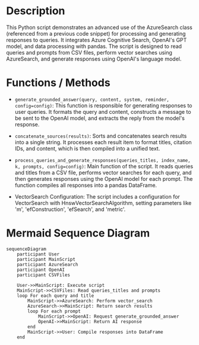 # Description

This Python script demonstrates an advanced use of the AzureSearch class (referenced from a previous code snippet) for processing and generating responses to queries. It integrates Azure Cognitive Search, OpenAI's GPT model, and data processing with pandas. The script is designed to read queries and prompts from CSV files, perform vector searches using AzureSearch, and generate responses using OpenAI's language model.

# Functions / Methods

- `generate_grounded_answer(query, content, system, reminder, config=config)`: This function is responsible for generating responses to user queries. It formats the query and content, constructs a message to be sent to the OpenAI model, and extracts the reply from the model's response.

- `concatenate_sources(results)`: Sorts and concatenates search results into a single string. It processes each result item to format titles, citation IDs, and content, which is then compiled into a unified text.

- `process_queries_and_generate_responses(queries_titles, index_name, k, prompts, config=config)`: Main function of the script. It reads queries and titles from a CSV file, performs vector searches for each query, and then generates responses using the OpenAI model for each prompt. The function compiles all responses into a pandas DataFrame.

- VectorSearch Configuration: The script includes a configuration for VectorSearch with HnswVectorSearchAlgorithm, setting parameters like 'm', 'efConstruction', 'efSearch', and 'metric'.

# Mermaid Sequence Diagram

```mermaid
sequenceDiagram
    participant User
    participant MainScript
    participant AzureSearch
    participant OpenAI
    participant CSVFiles

    User->>MainScript: Execute script
    MainScript->>CSVFiles: Read queries_titles and prompts
    loop For each query and title
        MainScript->>AzureSearch: Perform vector_search
        AzureSearch->>MainScript: Return search results
        loop For each prompt
            MainScript->>OpenAI: Request generate_grounded_answer
            OpenAI->>MainScript: Return AI response
        end
        MainScript->>User: Compile responses into DataFrame
    end
```
